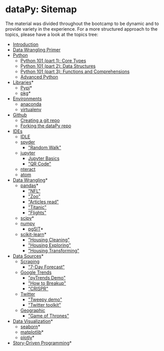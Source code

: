 # dataPy: Sitemap

The material was divided throughout the bootcamp to be dynamic and to provide variety in the experience. For a more structured approach to the topics, please have a look at the topics tree:

* [Introduction](./introduction.md)
* [Data Wrangling Primer](./dataPrimer.md)
* [Python](./python.md)
  * [Python 101 (part 1): Core Types](./python101.md)
  * [Python 101 (part 2): Data Structures](./python101b.md)
  * [Python 101 (part 3): Functions and Comprehensions](./python101c.md)
  * [Advanced Python](./python103.md)
* [Libraries](./libraries.md)*
  * [Pypi](./pypi.md)*
  * [pkg](./pkg.md)*
* [Environments](./environments.md)
  * [anaconda](./anaconda.md)
  * [virtualenv](./virtualenv.md)
* [Github](./github.md)
  * [Creating a git repo](./git.md)
  * [Forking the dataPy repo](./gitFork.md)
* [IDEs](./ides.md)
  * [IDLE](./idle.md)
  * [spyder](./spyder.md)
    * ["Random Walk"](../scripts/randomWalk.py)
  * [jupyter](./jupyter.md)
    * [Jupyter Basics](../scripts/jupyterDemo.ipynb)
    * ["QR Code"](../scripts/jupyterQR.ipynb)
  * [nteract](../scripts/nteract.md)
  * [atom](./atom.md)
* [Data Wrangling](./dataWrangling.md)*
  * [pandas](./pandas.md)*
    * ["NFL"](../scripts/nfl.py)
    * ["Zoo"](../scripts/zoo.py)
    * ["Articles read"](../scripts/articles.py)
    * ["Titanic"](../scripts/titanic.py)
    * ["Flights"](../scripts/flights.py)
  * [scipy](./scipy.md)*
  * [numpy](./numpy.md)
    * [pgSIT](../scripts/pgSIT.py)*
  * [scikit-learn](./scikitLearn.md)*
    * ["Housing Cleaning"](../scripts/housingCleaning.py)
    * ["Housing Exploring"](../scripts/housingExploring.py)
    * ["Housing Transforming"](../scripts/housingTransforming.py)
* [Data Sources](./dataSources.md)*
  * [Scraping](./scraping.md)
    * ["7-Day Forecast"](../scripts/soup.py)
  * [Google Trends](./googleTrends.md)
    * ["pyTrends Demo"](../scripts/pyTrends.py)
    * ["How to Breakup"](../scripts/breakup.py)
    * ["CRISPR"](../scripts/trendsCRISPR.py)
  * [Twitter](./twitter.md)
    * ["Tweepy demo"](../scripts/tweepyParser.py)
    * ["Twitter toolkit"](../scripts/twitterDemo.py)
  * [Geographic](./geographic.md)
    * ["Game of Thrones"](../scripts/got.py)
* [Data Visualization](./dataViz.md)*
  * [seaborn](./seaborn.md)*
  * [matplotlib](./matplotlib.md)*
  * [plotly](./plotly.md)*
* [Story-Driven Programming](./md/aStoryToTell.md)*
